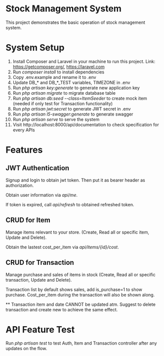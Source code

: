 # Stock Management System
This project demonstrates the basic operation of stock management system.

# System Setup
1. Install Composer and Laravel in your machine to run this project. Link: https://getcomposer.org/, https://laravel.com
2. Run _composer install_ to install dependencies
3. Copy .env.example and rename it to .env
4. Update DB_* and DB_*_TEST variables, TIMEZONE in .env
5. Run _php artisan key:generate_ to generate new application key
6. Run _php artisan migrate_ to migrate database table
7. Run _php artisan db:seed --class=ItemSeeder_ to create mock item (needed if only test for Transaction functionality)
8. Run _php artisan jwt:secret_ to generate JWT secret in .env
9. Run _php artisan l5-swagger:generate_ to generate swagger
10. Run _php artisan serve_ to serve the system
11. Visit http://localhost:8000/api/documentation to check specification for every APIs

# Features
## JWT Authentication
Signup and login to obtain jwt token. Then put it as bearer header as authorization.

Obtain user information via _api/me_.

If token is expired, call _api/refresh_ to obtained refreshed token.

## CRUD for Item
Manage items relevant to your store. (Create, Read all or specific item, Update and Delete).

Obtain the lastest cost_per_item via _api/items/{id}/cost_.

## CRUD for Transaction
Manage purchase and sales of items in stock (Create, Read all or specific transaction, Update and Delete).

Transaction list by default shows sales, add is_purchase=1 to show purchase. Cost_per_item during the transaction will also be shown along.

** Transaction item and date CANNOT be updated atm. Suggest to delete transaction and create new to achieve the same effect.

# API Feature Test
Run _php artisan test_ to test Auth, Item and Transaction controller after any updates on the flow.